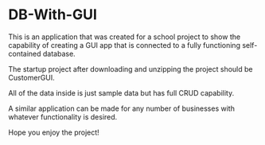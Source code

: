# DB-With-GUI

This is an application that was created for a school project to show the capability of creating a GUI app that is connected to a fully functioning self-contained database.

The startup project after downloading and unzipping the project should be CustomerGUI.

All of the data inside is just sample data but has full CRUD capability. 

A similar application can be made for any number of businesses with whatever functionality is desired. 

Hope you enjoy the project!
